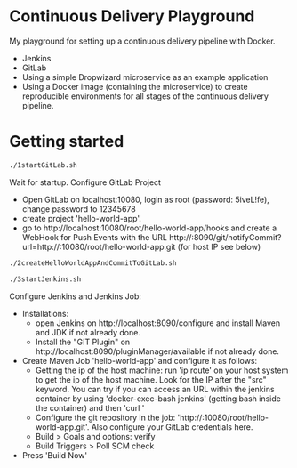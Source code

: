 # Continuous Delivery Playground
My playground for setting up a continuous delivery pipeline with Docker.

- Jenkins
- GitLab
- Using a simple Dropwizard microservice as an example application
- Using a Docker image (containing the microservice) to create reproducible environments for all stages of the continuous delivery pipeline.

# Getting started
````bash
./1startGitLab.sh
````
Wait for startup.
Configure GitLab Project 
- Open GitLab on  localhost:10080, login as root (password: 5iveL!fe), change password to 12345678
- create project 'hello-world-app'.
- go to http://localhost:10080/root/hello-world-app/hooks and create a WebHook for Push Events with the URL http://<IpOfHostMachine>:8090/git/notifyCommit?url=http://<IpOfHostMachine>:10080/root/hello-world-app.git (for host IP see  below)

 ````bash
./2createHelloWorldAppAndCommitToGitLab.sh
````

 ````bash
./3startJenkins.sh
````
Configure Jenkins and Jenkins Job:
- Installations:
  - open Jenkins on http://localhost:8090/configure and install Maven and JDK if not already done.
  - Install the "GIT Plugin" on http://localhost:8090/pluginManager/available if not already done.
- Create Maven Job 'hello-world-app' and configure it as follows:
  - Getting the ip of the host machine: run 'ip route' on your host system to get the ip of the host machine. Look for the IP after the "src" keyword. You can try if you can access an URL within the jenkins container by using 'docker-exec-bash jenkins' (getting bash inside the container) and  then 'curl <url>'
  - Configure the git repository in the job: 'http://<IpOfHostMachine>:10080/root/hello-world-app.git'. Also configure your GitLab credentials here.
  - Build > Goals and options: verify
  - Build Triggers > Poll SCM check 
- Press 'Build Now'




